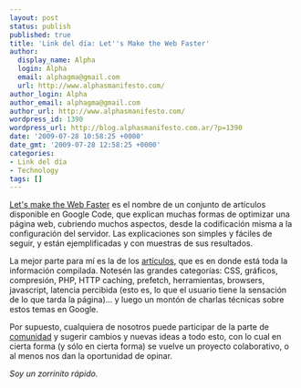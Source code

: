 ```yaml
---
layout: post
status: publish
published: true
title: 'Link del día: Let''s Make the Web Faster'
author:
  display_name: Alpha
  login: Alpha
  email: alphagma@gmail.com
  url: http://www.alphasmanifesto.com/
author_login: Alpha
author_email: alphagma@gmail.com
author_url: http://www.alphasmanifesto.com/
wordpress_id: 1390
wordpress_url: http://blog.alphasmanifesto.com.ar/?p=1390
date: '2009-07-28 10:58:25 +0000'
date_gmt: '2009-07-28 12:58:25 +0000'
categories:
- Link del día
- Technology
tags: []
---
```


[Let's make the Web Faster](http://code.google.com/intl/de-DE/speed/index.html) es el nombre de un conjunto de artículos disponible en Google Code, que explican muchas formas de optimizar una página web, cubriendo muchos aspectos, desde la codificación misma a la configuración del servidor. Las explicaciones son simples y fáciles de seguir, y están ejemplificadas y con muestras de sus resultados.

La mejor parte para mí es la de los [artículos](http://code.google.com/intl/de-DE/speed/articles/), que es en donde está toda la información compilada. Notesén las grandes categorías: CSS, gráficos, compresión, PHP, HTTP caching, prefetch, herramientas, browsers, javascript, latencia percibida (esto es, lo que el usuario tiene la sensación de lo que tarda la página)... y luego un montón de charlas técnicas sobre estos temas en Google.

Por supuesto, cualquiera de nosotros puede participar de la parte de [comunidad](http://code.google.com/intl/de-DE/speed/community.html) y sugerir cambios y nuevas ideas a todo esto, con lo cual en cierta forma (y sólo en cierta forma) se vuelve un proyecto colaborativo, o al menos nos dan la oportunidad de opinar.

_Soy un zorrinito rápido._
